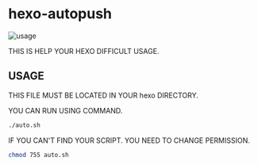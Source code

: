 # hexo-autopush

![usage](https://ibb.co/bdwJsd4)

THIS IS HELP YOUR HEXO DIFFICULT USAGE.

## USAGE
THIS FILE MUST BE LOCATED IN YOUR hexo DIRECTORY.

YOU CAN RUN USING COMMAND.

``` bash
./auto.sh
```

IF YOU CAN'T FIND YOUR SCRIPT. YOU NEED TO CHANGE PERMISSION.

``` bash
chmod 755 auto.sh
```

